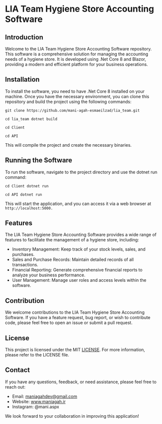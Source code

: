 # LIA Team Hygiene Store Accounting Software

## Introduction
Welcome to the LIA Team Hygiene Store Accounting Software repository. This software is a comprehensive solution for managing the accounting needs of a hygiene store. It is developed using .Net Core 8 and Blazor, providing a modern and efficient platform for your business operations.

## Installation
To install the software, you need to have .Net Core 8 installed on your machine. Once you have the necessary environment, you can clone this repository and build the project using the following commands:
```
git clone https://github.com/mani-agah-esmaeilzad/lia_team.git

cd lia_team dotnet build

cd Client

cd API
```

This will compile the project and create the necessary binaries.

## Running the Software
To run the software, navigate to the project directory and use the dotnet run command:
```
cd Client dotnet run

cd API dotnet run
```
This will start the application, and you can access it via a web browser at ``` http://localhost:5000. ```

## Features
The LIA Team Hygiene Store Accounting Software provides a wide range of features to facilitate the management of a hygiene store, including:

- Inventory Management: Keep track of your stock levels, sales, and purchases.
- Sales and Purchase Records: Maintain detailed records of all transactions.
- Financial Reporting: Generate comprehensive financial reports to analyze your business performance.
- User Management: Manage user roles and access levels within the software.

## Contribution
We welcome contributions to the LIA Team Hygiene Store Accounting Software. If you have a feature request, bug report, or wish to contribute code, please feel free to open an issue or submit a pull request.

## License
This project is licensed under the MIT [LICENSE](https://choosealicense.com/licenses/mit/). For more information, please refer to the LICENSE file.

## Contact
If you have any questions, feedback, or need assistance, please feel free to reach out:

- Email: maniagahdev@gmail.com
- Website: www.maniagah.ir
- Instagram: @mani.aspx

We look forward to your collaboration in improving this application!
